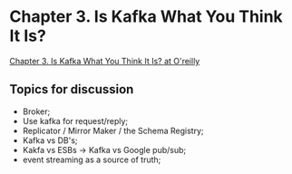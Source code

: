 # Chapter 3. Is Kafka What You Think It Is?

[Chapter 3. Is Kafka What You Think It Is? at O'reilly](https://learning.oreilly.com/library/view/designing-event-driven-systems/9781492038252/ch03.html)

## Topics for discussion

- Broker;
- Use kafka for request/reply;
- Replicator / Mirror Maker / the Schema Registry;
- Kafka vs DB's;
- Kakfa vs ESBs -> Kafka vs Google pub/sub;
- event streaming as a source of truth;
